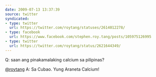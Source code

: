```yaml
---
date: 2009-07-13 13:37:39
source: twitter
syndicated:
- type: twitter
  url: https://twitter.com/roytang/statuses/2614012278/
- type: facebook
  url: https://www.facebook.com/stephen.roy.tang/posts/105975126995
- type: twitter
  url: https://twitter.com/roytang/status/2621644349/
---
```


Q: saan ang pinakamalaking calcium sa pilipinas?

[@roytang](https://twitter.com/roytang/) A: Sa Cubao. Yung Araneta Calcium!